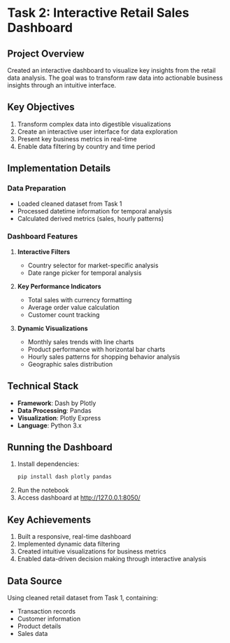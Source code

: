 # Task 2: Interactive Retail Sales Dashboard

## Project Overview
Created an interactive dashboard to visualize key insights from the retail data analysis. The goal was to transform raw data into actionable business insights through an intuitive interface.

## Key Objectives
1. Transform complex data into digestible visualizations
2. Create an interactive user interface for data exploration
3. Present key business metrics in real-time
4. Enable data filtering by country and time period

## Implementation Details
### Data Preparation
- Loaded cleaned dataset from Task 1
- Processed datetime information for temporal analysis
- Calculated derived metrics (sales, hourly patterns)

### Dashboard Features
1. **Interactive Filters**
   - Country selector for market-specific analysis
   - Date range picker for temporal analysis

2. **Key Performance Indicators**
   - Total sales with currency formatting
   - Average order value calculation
   - Customer count tracking

3. **Dynamic Visualizations**
   - Monthly sales trends with line charts
   - Product performance with horizontal bar charts
   - Hourly sales patterns for shopping behavior analysis
   - Geographic sales distribution

## Technical Stack
- **Framework**: Dash by Plotly
- **Data Processing**: Pandas
- **Visualization**: Plotly Express
- **Language**: Python 3.x

## Running the Dashboard
1. Install dependencies:
   ```bash
   pip install dash plotly pandas
   ```
2. Run the notebook
3. Access dashboard at http://127.0.0.1:8050/

## Key Achievements
1. Built a responsive, real-time dashboard
2. Implemented dynamic data filtering
3. Created intuitive visualizations for business metrics
4. Enabled data-driven decision making through interactive analysis

## Data Source
Using cleaned retail dataset from Task 1, containing:
- Transaction records
- Customer information
- Product details
- Sales data
